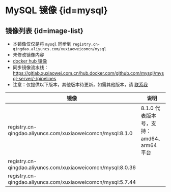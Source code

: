 # MySQL 镜像 {id=mysql}

## 镜像列表 {id=image-list}

- 本镜像仅仅是将 `mysql` 同步到 `registry.cn-qingdao.aliyuncs.com/xuxiaoweicomcn/mysql`
- 未修改镜像内容
- [docker hub 镜像](https://hub.docker.com/_/mysql)
- 同步镜像流水线：https://gitlab.xuxiaowei.com.cn/hub.docker.com/github.com/mysql/mysql-server/-/pipelines
- 注意：仅提供以下版本，其他版本待更新，如需其他版本，请 [联系我](../../../guide/website.md)

| 镜像                                                           | 说明                            |
|--------------------------------------------------------------|-------------------------------|
| registry.cn-qingdao.aliyuncs.com/xuxiaoweicomcn/mysql:8.1.0  | 8.1.0 代表版本号，支持：amd64、arm64 平台 |
| registry.cn-qingdao.aliyuncs.com/xuxiaoweicomcn/mysql:8.0.36 |                               |
| registry.cn-qingdao.aliyuncs.com/xuxiaoweicomcn/mysql:5.7.44 |                               |

<style>

._image_registry_cn-qingdao_aliyuncs_com_xuxiaoweicomcn_mysql table tr th:nth-child(1), 
._image_registry_cn-qingdao_aliyuncs_com_xuxiaoweicomcn_mysql table tr td:nth-child(1) {
    min-width: 450px;
}

._image_registry_cn-qingdao_aliyuncs_com_xuxiaoweicomcn_mysql table tr th:nth-child(2), 
._image_registry_cn-qingdao_aliyuncs_com_xuxiaoweicomcn_mysql table tr td:nth-child(2) {
    min-width: 315px;
}

</style>